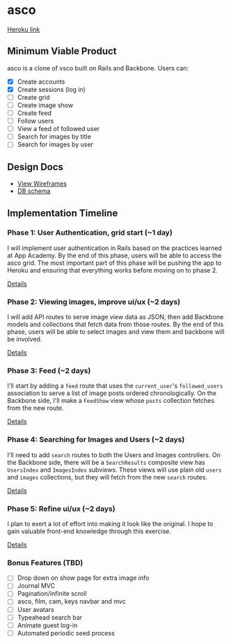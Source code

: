 # asco

[Heroku link](http://asco.hamblin.cc)

## Minimum Viable Product
asco is a clone of vsco built on Rails and Backbone. Users can:

<!-- This is a Markdown checklist. Use it to keep track of your progress! -->

- [x] Create accounts
- [x] Create sessions (log in)
- [ ] Create grid
- [ ] Create image show
- [ ] Create feed
- [ ] Follow users
- [ ] View a feed of followed user
- [ ] Search for images by title
- [ ] Search for images by user

## Design Docs
* [View Wireframes][views]
* [DB schema][schema]

[views]: ./docs/views.md
[schema]: ./docs/schema.md

## Implementation Timeline

### Phase 1: User Authentication, grid start (~1 day)
I will implement user authentication in Rails based on the practices learned at App Academy. By the end of this phase, users will be able to access the asco grid. The most important part of this phase will be pushing the app to Heroku and ensuring that everything works before moving on to phase 2.

[Details][phase-one]

### Phase 2: Viewing images, improve ui/ux (~2 days)
I will add API routes to serve image view data as JSON, then add Backbone models and collections that fetch data from those routes. By the end of this phase, users will be able to select images and view them and backbone will be
involved.

[Details][phase-two]

### Phase 3: Feed (~2 days)
I'll start by adding a `feed` route that uses the `current_user`'s `followed_users` association to serve a list of image posts ordered chronologically. On the Backbone side, I'll make a `FeedShow` view whose `posts`
collection fetches from the new route.

[Details][phase-three]

### Phase 4: Searching for Images and Users (~2 days)
I'll need to add `search` routes to both the Users and Images controllers. On the Backbone side, there will be a `SearchResults` composite view has `UsersIndex` and `ImagesIndex` subviews. These views will use plain old `users` and `images` collections, but they will fetch from the new `search` routes.

[Details][phase-four]

### Phase 5: Refine ui/ux (~2 days)
I plan to exert a lot of effort into making it look like the original. I hope to gain valuable front-end knowledge through this exercise.

[Details][phase-five]


### Bonus Features (TBD)
- [ ] Drop down on show page for extra image info
- [ ] Journal MVC
- [ ] Pagination/infinite scroll
- [ ] asco, film, cam, keys navbar and mvc
- [ ] User avatars
- [ ] Typeahead search bar
- [ ] Animate guest log-in
- [ ] Automated periodic seed process

[phase-one]: ./docs/phases/phase1.md
[phase-two]: ./docs/phases/phase2.md
[phase-three]: ./docs/phases/phase3.md
[phase-four]: ./docs/phases/phase4.md
[phase-five]: ./docs/phases/phase5.md
